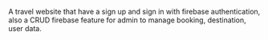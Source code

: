 A travel website that have a sign up and sign in with firebase authentication, also a CRUD firebase feature for admin to manage booking, destination, user data.